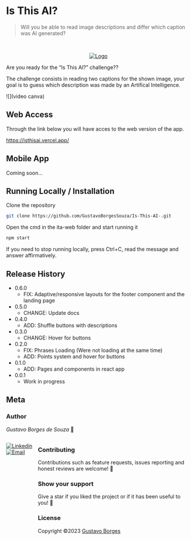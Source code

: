 # Is This AI?
>Will you be able to read image descriptions and differ which caption was AI generated?

<br>
<div align="center">

[![Logo](https://isthisai.vercel.app/static/media/IsThisAILogo.f2498a9bf14a5e65f4e8562bd2c51160.svg)](https://isthisai.vercel.app/static/media/IsThisAILogo.f2498a9bf14a5e65f4e8562bd2c51160.svg)

</div>

Are you ready for the “Is This AI?” challenge??

The challenge consists in reading two captions for the shown image, your goal is to guess which description was made by an Artifical Intelligence.

![](video canva)

## Web Access

Through the link below you will have acces to the web version of the app.

https://isthisai.vercel.app/

## Mobile App

Coming soon...

## Running Locally / Installation

Clone the repository

```sh
git clone https://github.com/GustavoBorgesSouza/Is-This-AI-.git
```

Open the cmd in the ita-web folder and start running it

```sh
npm start
```

If you need to stop running locally, press Ctrl+C, read the message and answer affirmatively.

## Release History

* 0.6.0
    * FIX: Adaptive/responsive layouts for the footer component and the landing page
* 0.5.0
    * CHANGE: Update docs
* 0.4.0
    * ADD: Shuffle buttons with descriptions
* 0.3.0
    * CHANGE: Hover for buttons
* 0.2.0
    * FIX: Phrases Loading (Were not loading at the same time)
    * ADD: Points system and hover for buttons 
* 0.1.0
    * ADD: Pages and components in react app
* 0.0.1
    * Work in progress 

## Meta

### Author

*Gustavo Borges de Souza* 🤠

<div style="display:flex;">
  
  
[![Linkedin](https://img.shields.io/badge/Linkedin-2867b2?style=for-the-badge&logo=linkedin&logoColor=white)](https://www.linkedin.com/in/gustavoborgessouza)
[![Email](https://img.shields.io/badge/Email-EA4335?style=for-the-badge&logo=gmail&logoColor=white)](mailto:sgustavo.borges10@gmail.com)
  
<div/>
  
  
### Contributing
  Contributions such as feature requests, issues reporting and honest reviews are welcome! 🤝
### Show your support
  Give a star if you liked the project or if it has been useful to you! 🌟
### License
  Copyright ©2023 [Gustavo Borges](https://github.com/GustavoBorgesSouza)
  
